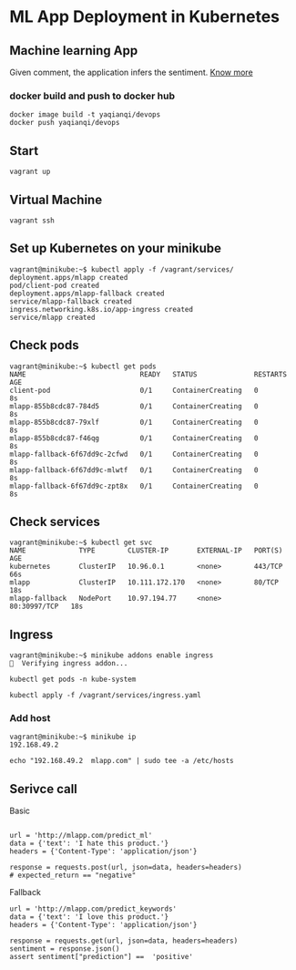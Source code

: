 # ML App Deployment in Kubernetes 

## Machine learning App
Given comment, the application infers the sentiment. [Know more](https://github.com/YaqianQi/Courses/tree/master/hse-hw/DevOps/finalProject/App) 

### docker build and push to docker hub 
```
docker image build -t yaqianqi/devops
docker push yaqianqi/devops
```

## Start 
```
vagrant up
```

## Virtual Machine 
```
vagrant ssh
```
## Set up Kubernetes on your minikube
```
vagrant@minikube:~$ kubectl apply -f /vagrant/services/
deployment.apps/mlapp created
pod/client-pod created
deployment.apps/mlapp-fallback created
service/mlapp-fallback created
ingress.networking.k8s.io/app-ingress created
service/mlapp created
```

## Check pods
```
vagrant@minikube:~$ kubectl get pods
NAME                            READY   STATUS              RESTARTS   AGE
client-pod                      0/1     ContainerCreating   0          8s
mlapp-855b8cdc87-784d5          0/1     ContainerCreating   0          8s
mlapp-855b8cdc87-79xlf          0/1     ContainerCreating   0          8s
mlapp-855b8cdc87-f46qg          0/1     ContainerCreating   0          8s
mlapp-fallback-6f67dd9c-2cfwd   0/1     ContainerCreating   0          8s
mlapp-fallback-6f67dd9c-mlwtf   0/1     ContainerCreating   0          8s
mlapp-fallback-6f67dd9c-zpt8x   0/1     ContainerCreating   0          8s
```

## Check services 
```
vagrant@minikube:~$ kubectl get svc
NAME             TYPE        CLUSTER-IP       EXTERNAL-IP   PORT(S)        AGE
kubernetes       ClusterIP   10.96.0.1        <none>        443/TCP        66s
mlapp            ClusterIP   10.111.172.170   <none>        80/TCP         18s
mlapp-fallback   NodePort    10.97.194.77     <none>        80:30997/TCP   18s
```
## Ingress
```
vagrant@minikube:~$ minikube addons enable ingress
🔎  Verifying ingress addon...

kubectl get pods -n kube-system

kubectl apply -f /vagrant/services/ingress.yaml

```
### Add host
```
vagrant@minikube:~$ minikube ip
192.168.49.2

echo "192.168.49.2  mlapp.com" | sudo tee -a /etc/hosts
```


## Serivce call 
Basic 
```

url = 'http://mlapp.com/predict_ml'
data = {'text': 'I hate this product.'}
headers = {'Content-Type': 'application/json'}

response = requests.post(url, json=data, headers=headers)
# expected_return == "negative" 
```


Fallback
```
url = 'http://mlapp.com/predict_keywords'
data = {'text': 'I love this product.'}
headers = {'Content-Type': 'application/json'}

response = requests.get(url, json=data, headers=headers)
sentiment = response.json()
assert sentiment["prediction"] ==  'positive' 
```
